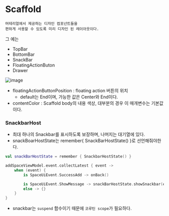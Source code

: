# Scaffold

```
머테리얼에서 제공하는 디자인 컴포넌트들을 
편하게 사용할 수 있도록 미리 디자인 된 레이아웃이다.
```

그 예는

- TopBar
- BottomBar
- SnackBar
- FloatingActionButon
- Drawer

![image](https://github.com/jaehan4707/Daily_Learning_Log/assets/99114456/0a23c3ff-71bc-496a-853e-32661479e957)


- floatingActionButtonPosition : floating action 버튼의 위치
    - default는 End이며, 가능한 값은 Center와 End이다.
- contentColor : Scaffold body의 내용 색상, 대부분의 경우 이 매개변수는 기본값이다.

### SnackbarHost

- 최대 하나의 Snackbar를 표시하도록 보장하며, 나머지는 대기열에 있다.
- snackBoarHostState는 remember{ SnackBarHostState() }로 선언해줘야한다.

```kotlin
val snackBarHostState = remember { SnackbarHostState() }
```
```kotlin
addSpaceViewModel.event.collectLatest { event ->
    when (event) {
        is SpaceUiEvent.SuccessAdd -> onBack()

        is SpaceUiEvent.ShowMessage -> snackBarHostState.showSnackbar(event.message)
        else -> {}
    }
}
```
- snackbar는 `suspend` 함수이기 때문에 `코루틴 scope`가 필요하다.